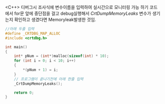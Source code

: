 <C++>
디버그시 조사식에 변수이름을 입력하여 실시간으로 모니터링 가능
하기 코드에서 for문 앞에 중단점을 걸고 debug실행해서 _CrtDumpMemoryLeaks_ 변수가 생기는지 확인하고
생겼다면 Memoryleak발생한 것임.

```C++
//아래 두줄 입력
#define _CRTDBG_MAP_ALLOC
#include <crtdbg.h>

int main()
{
    int* pNum = (int*)malloc(sizeof(int) * 10);
    for (int i = 0; i < 10; i++)
    {
        *(pNum + 1) = i;
    }
    // 프로그램이 끝나기전에 아래 한줄 입력
    _CrtDumpMemoryLeaks();

    return 0;
}
```
